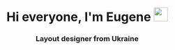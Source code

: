 <h1 align="center">Hi everyone, I'm Eugene <img src="https://github.com/blackcater/blackcater/raw/main/images/Hi.gif" height="32"/></h1>
<h3 align="center">Layout designer from Ukraine</h3>
